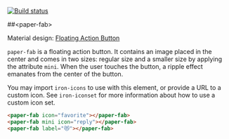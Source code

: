 [![Build status](https://travis-ci.org/PolymerElements/paper-fab.svg?branch=master)](https://travis-ci.org/PolymerElements/paper-fab)

##&lt;paper-fab&gt;

Material design: [Floating Action Button](https://www.google.com/design/spec/components/buttons-floating-action-button.html)

`paper-fab` is a floating action button. It contains an image placed in the center and
comes in two sizes: regular size and a smaller size by applying the attribute `mini`. When
the user touches the button, a ripple effect emanates from the center of the button.

You may import `iron-icons` to use with this element, or provide a URL to a custom icon.
See `iron-iconset` for more information about how to use a custom icon set.

<!---
```
<custom-element-demo>
  <template>
    <script src="../webcomponentsjs/webcomponents-lite.js"></script>
    <link rel="import" href="paper-fab.html">
    <link rel="import" href="../iron-icons/iron-icons.html">
    <style is="custom-style">
      paper-fab {
        display: inline-block;
        margin: 8px;
      }
      
      paper-fab[mini] {
        --paper-fab-background: #FF5722;
      }
      
      paper-fab[label] {
        font-size: 20px;
        --paper-fab-background: #2196F3;
      }
      
      .container {
        display: flex;
        align-items: center;
      }
    </style>
    <div class="container">
      <next-code-block></next-code-block>
    </div>
  </template>
</custom-element-demo>
```
-->
```html
<paper-fab icon="favorite"></paper-fab>
<paper-fab mini icon="reply"></paper-fab>
<paper-fab label="😻"></paper-fab>
```

